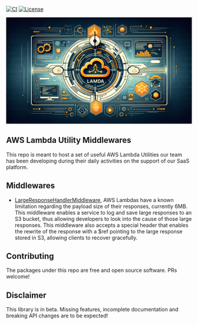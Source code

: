 [![CI](https://github.com/epilot-dev/aws-lambda-utility-middlewares/actions/workflows/ci.yml/badge.svg)](https://github.com/epilot-dev/aws-lambda-utility-middlewares/actions/workflows/ci.yml)
[![License](http://img.shields.io/:license-mit-blue.svg)](https://github.com/epilot-dev/aws-lambda-utility-middlewares/blob/main/)

![banner](./static/banner.webp)

## AWS Lambda Utility Middlewares

This repo is meant to host a set of useful AWS Lambda Utilities our team has been developing during their daily activities on the support of our SaaS platform.

## Middlewares

- [LargeResponseHandlerMiddleware](./packages/large-response-middleware/), AWS Lambdas have a known limitation regarding the payload size of their responses, currently 6MB. This middleware enables a service to log and save large responses to an S3 bucket, thus allowing developers to look into the cause of those large responses. This middleware also accepts a special header that enables the rewrite of the response with a $ref pointing to the large response stored in S3, allowing clients to recover gracefully.

## Contributing
The packages under this repo are free and open source software. PRs welcome!

## Disclaimer

This library is in beta. Missing features, incomplete documentation and breaking API changes are to be expected!